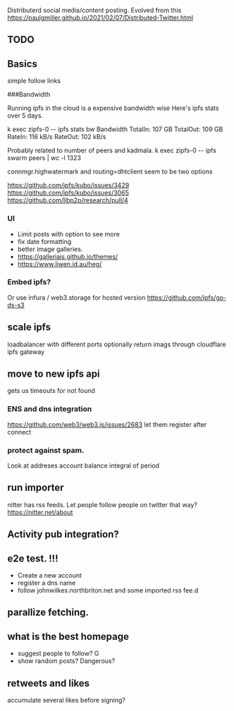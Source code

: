 Distributerd social media/content posting.
Evolved from this
https://paulgmiller.github.io/2021/02/07/Distributed-Twitter.html


## TODO 

## Basics
simple follow links

###Bandwidth

Running ipfs in the cloud is a expensive bandwidth wise 
Here's ipfs stats over 5 days. 

k exec zipfs-0  -- ipfs stats bw
Bandwidth
TotalIn: 107 GB
TotalOut: 109 GB
RateIn: 116 kB/s
RateOut: 102 kB/s

Probably related to number of peers and kadmala. 
k exec zipfs-0  -- ipfs swarm peers | wc -l
1323

connmgr.highwatermark and routing=dhtclient seem to be two options

https://github.com/ipfs/kubo/issues/3429
https://github.com/ipfs/kubo/issues/3065
https://github.com/libp2p/research/pull/4


### UI 
* Limit posts with option to see more
* fix date formatting
* better image galleries.
* https://galleriajs.github.io/themes/
* https://www.liwen.id.au/heg/

### Embed ipfs?
Or use infura / web3.storage for hosted version
https://github.com/ipfs/go-ds-s3


## scale ipfs
loadbalancer with different ports
optionally return imags through cloudflare ipfs gateway 


## move to new ipfs api
gets us timeouts for not found

### ENS  and dns integration
https://github.com/web3/web3.js/issues/2683
let them register after connect


### protect against spam. 
Look at addreses account balance integral  of period 


## run importer
nitter has rss feeds. Let people follow people on twitter that way? 
https://nitter.net/about

## Activity pub integration?

## e2e test. !!!
* Create a new account
* register a dns name
* follow johnwilkes.northbriton.net and some imported rss fee.d
 

## parallize fetching.

## what is the best homepage
* suggest people to follow? G
* show random posts? Dangerous?


## retweets and likes
accumulate several likes before signing?
